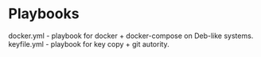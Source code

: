 # Playbooks 
docker.yml - playbook for docker + docker-compose on Deb-like systems.
keyfile.yml - playbook for key copy + git autority.


